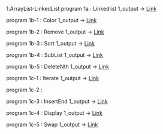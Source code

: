 1.ArrayList-LinkedList
program 1a : Linkedlist
1_output -> [Link](https://github.com/rachana-m123/Advanced-Java-Programs/blob/main/ArrayList-LinkedList/Linkedlist-output.png)

program 1b-1 : Color
1_output -> [Link](https://github.com/rachana-m123/Advanced-Java-Programs/blob/main/ArrayList-LinkedList/Color-Outout.png)

program 1b-2 : Remove
1_output -> [Link](https://github.com/rachana-m123/Advanced-Java-Programs/blob/main/ArrayList-LinkedList/Remove%20-Output.png)

program 1b-3 : Sort
1_output -> [Link](https://github.com/rachana-m123/Advanced-Java-Programs/blob/main/ArrayList-LinkedList/Sort-Output.png)

program 1b-4 : SubList
1_output -> [Link](https://github.com/rachana-m123/Advanced-Java-Programs/blob/main/ArrayList-LinkedList/SubList-Output.png)

program 1b-5 : DeleteNth
1_output -> [Link](https://github.com/rachana-m123/Advanced-Java-Programs/blob/main/ArrayList-LinkedList/DeleteNth-Output.png)

program 1c-1 : Iterate
1_output -> [Link](https://github.com/rachana-m123/Advanced-Java-Programs/blob/main/ArrayList-LinkedList/Iterate-Output.png)

program 1c-2 : 


program 1c-3 : InsertEnd
1_output -> [Link](https://github.com/rachana-m123/Advanced-Java-Programs/blob/main/ArrayList-LinkedList/InsertEnd-Output.png)

program 1c-4 : Display
1_output -> [Link](https://github.com/rachana-m123/Advanced-Java-Programs/blob/main/ArrayList-LinkedList/Display-output.png)

program 1c-5 : Swap
1_output -> [Link](https://github.com/rachana-m123/Advanced-Java-Programs/blob/main/ArrayList-LinkedList/Swap-Output.png)














